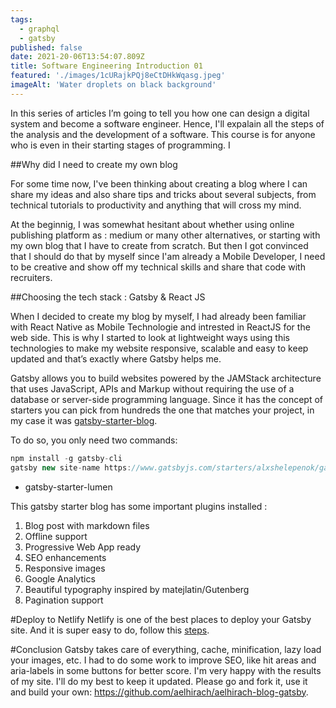 ```yaml
---
tags:
  - graphql
  - gatsby
published: false
date: 2021-20-06T13:54:07.809Z
title: Software Engineering Introduction 01
featured: './images/1cURajkPQj8eCtDHkWqasg.jpeg'
imageAlt: 'Water droplets on black background'
---
```



In this series of articles I’m going to tell you how one can design a digital system and become a software engineer. Hence, I'll expalain all the steps of the analysis and the development of a software. This course is for anyone who is even in their starting stages of programming. I


##Why did I need to create my own blog

For some time now, I've been thinking about creating a blog where I can share my ideas and also share tips and tricks about several subjects, from technical tutorials to productivity and anything that will cross my mind.

At the beginnig, I was somewhat hesitant about whether using online publishing platform as : medium or many other  alternatives, or starting with my own blog that I have to create from scratch. But then I got convinced that I should do that by myself since I'am already a Mobile Developer, I need to be creative and show off my technical skills and share that code with recruiters.


##Choosing the tech stack : Gatsby & React JS

When I decided to create my blog by myself, I had already been familiar with React Native as Mobile Technologie and intrested in ReactJS for the web side. This is why I started to look at lightweight ways using this technologies to make my website responsive, scalable and easy to keep updated and that’s exactly where Gatsby helps me.

Gatsby allows you to build websites powered by the JAMStack architecture that uses JavaScript, APIs and Markup without requiring the use of a database or server-side programming language. Since it has the concept of starters you can pick from hundreds the one that matches your project, in my case it was [gatsby-starter-blog](https://www.gatsbyjs.com/starters/alxshelepenok/gatsby-starter-lumen/).

To do so, you only need two commands:

``` jsx
npm install -g gatsby-cli
gatsby new site-name https://www.gatsbyjs.com/starters/alxshelepenok/gatsby-starter-lumen/
```


* gatsby-starter-lumen

This gatsby starter blog has some important plugins installed :

1. Blog post with markdown files
2. Offline support
3. Progressive Web App ready
4. SEO enhancements
5. Responsive images
6. Google Analytics
7. Beautiful typography inspired by matejlatin/Gutenberg
8. Pagination support





#Deploy to Netlify
Netlify is one of the best places to deploy your Gatsby site. And it is super easy to do, follow this
[steps](https://www.gatsbyjs.com/docs/how-to/previews-deploys-hosting/deploying-to-netlify/).


#Conclusion
Gatsby takes care of everything, cache, minification, lazy load your images, etc. I had to do some work to improve SEO, like hit areas and aria-labels in some buttons for better score. I'm very happy with the results of my site. I'll do my best to keep it updated. Please go and fork it, use it and build your own: https://github.com/aelhirach/aelhirach-blog-gatsby.
